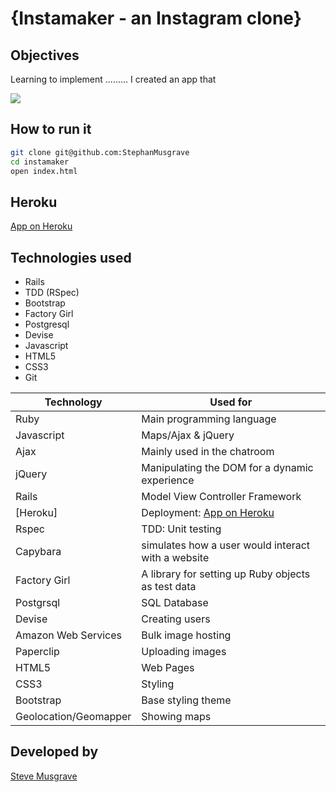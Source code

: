 # {Instamaker - an Instagram clone}

## Objectives
Learning to implement .........
I created an app that 

![](????????????.png)

## How to run it
```sh
git clone git@github.com:StephanMusgrave
cd instamaker
open index.html
```


Heroku
----
[App on Heroku]


## Technologies used
- Rails
- TDD (RSpec)
- Bootstrap
- Factory Girl
- Postgresql
- Devise
- Javascript
- HTML5
- CSS3
- Git

|Technology                 |Used for                        |
|---------------------------|--------------------------------|
|Ruby                       |Main programming language       |
|Javascript                 |Maps/Ajax & jQuery              |
|Ajax                       |Mainly used in the chatroom     |
|jQuery                     |Manipulating the DOM for a dynamic experience |
|Rails                      |Model View Controller Framework |
|[Heroku]                   |Deployment: [App on Heroku]     |
|Rspec                      |TDD: Unit testing               |
|Capybara                   |simulates how a user would interact with a website|
|Factory Girl               |A library for setting up Ruby objects as test data  |
|Postgrsql                  |SQL Database                    |
|Devise                     |Creating users                  |
|Amazon Web Services        |Bulk image hosting              |
|Paperclip                  |Uploading images                |
|HTML5                      |Web Pages                       |
|CSS3                       |Styling                         |
|Bootstrap                  |Base styling theme              |
|Geolocation/Geomapper      |Showing maps                    |


## Developed by

[Steve Musgrave]

[Steve Musgrave]:https://github.com/StephanMusgrave
[App on Heroku]:http://instamakermusgrave.herokuapp.com/

